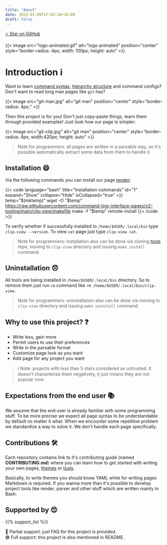 ```yaml
---
title: "About"
date: 2023-03-09T17:03:18+10:00
draft: false
---
```


[:star: Star on GitHub](https://github.com/command-line-interface-pages/cli-pages)

{{< image src="logo-animated.gif" alt="logo animated" position="center"
    style="border-radius: 4px; width: 100px; height: auto" >}}

# Introduction :information_source:

Want to learn [command syntax][cli-pages],
[hierarchy structure][directory-pages]
and command configs? Don't want to read long man pages like `git` has?

{{< image src="git-man.jpg" alt="git man" position="center"
    style="border-radius: 4px;" >}}

Then this project is for you! Don't just copy-paste things, learn them through
provided examples! Just look how our page is simpler:

{{< image src="git-clip.jpg" alt="git man" position="center"
    style="border-radius: 4px; width:420px; height: auto" >}}

> Note for programmers: all pages are written in a parsable way, so it's possible
> automatically extract some data from them to handle it.

## Installation :smile:

Via the following commands you can install our page
[render][render]:

{{< code language="bash" title="Installation commands" id="1" expand="Show"
    collapse="Hide" isCollapsed="true" >}}
temp="$(mktemp)"
wget -O "$temp" https://raw.githubusercontent.com/command-line-interface-pages/v2-tooling/main/clip-view/makefile
make -f "$temp" remote-install
{{< /code >}}

To verify whether if successfully installed to `/home/$USER/.local/bin` type
`clip-view --version`. To view `cat` page just type `clip-view cat`.

> Note for programmers: installation also can be done via cloning
> [tools][tools] repo, moving to `clip-view` directory and issuing
> `make install` command.

## Uninstallation :disappointed:

All tools are being installed in `/home/$USER/.local/bin` directory. So to remove
them just run `rm` command like `rm /home/$USER/.local/bin/clip-view`.

> Note for programmers: uninstallation also can be done via moving to
> `clip-view` directory and issuing `make uninstall` command.

## Why to use this project? :question:

- Write less, gain more
- Permit users to use their preferences
- Write in the parsable format
- Customize page look as you want
- Add page for any project you want

> :information_source: Note: projects with less than 5 stars considered as
> untrusted. It doesn't characterize them negatively, it just means
> they are not popular now.

## Expectations from the end user :books:

We assume that the end user is already familiar with some programming stuff. To
be more precise we expect all page syntax to be understandable by default no
matter it what. When we encounter some repetitive problem we standardize a way
to solve it. We don't handle each page specifically.

## Contributions :hammer_and_wrench:

Each repository contains link to it's contributing guide (named **CONTRIBUTING.md**)
where you can learn how to get started with writing your own pages,
[themes][themes]
or [tools][tools].

Basically, to write themes you should know YAML while for writing pages
Markdown is required. If you wanna more than it's possible to develop project
tools like render, parser and other stuff which are written mainly in Bash.

## Supported by :heart_eyes:

{{% support_list %}}

:red_circle: Partial support: just FAQ for this project is provided.  
:green_circle: Full support: this project is also mentioned in README.

[cli-pages]: https://github.com/command-line-interface-pages/cli-pages
[directory-pages]: https://github.com/command-line-interface-pages/directory-pages
[render]: https://github.com/command-line-interface-pages/v2-tooling/tree/main/clip-view
[themes]: https://github.com/command-line-interface-pages/themes
[tools]: https://github.com/command-line-interface-pages/v2-tooling
